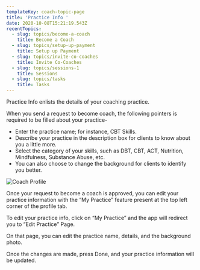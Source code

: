 ```yaml
---
templateKey: coach-topic-page
title: 'Practice Info '
date: 2020-10-08T15:21:19.543Z
recentTopics:
  - slug: topics/become-a-coach
    title: Become a Coach
  - slug: topics/setup-up-payment
    title: Setup up Payment
  - slug: topics/invite-co-coaches
    title: Invite Co-Coaches
  - slug: topics/sessions-1
    title: Sessions
  - slug: topics/tasks
    title: Tasks
---
```

Practice Info enlists the details of your coaching practice. 

When you send a request to become coach, the following pointers is required to be filled about your practice-

* Enter the practice name; for instance, CBT Skills.
* Describe your practice in the description box for clients to know about you a little more. 
* Select the category of your skills, such as DBT, CBT, ACT, Nutrition, Mindfulness, Substance Abuse, etc.
* You can also choose to change the background for clients to identify you better. 

![Coach Profile](/img/coach-profile-i.png "Coach Profile")

Once your request to become a coach is approved, you can edit your practice information with the “My Practice” feature present at the top left corner of the profile tab. 

To edit your practice info, click on “My Practice” and the app will redirect you to “Edit Practice” Page. 

On that page, you can edit the practice name, details, and the background photo. 

Once the changes are made, press Done, and your practice information will be updated.
